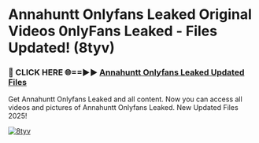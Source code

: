 # Annahuntt Onlyfans Leaked Original Videos 0nlyFans Leaked - Files Updated! (8tyv)

<h3>🔴 CLICK HERE 🌐==►► <a href="https://tinyurl.com/2jnfzry5" rel="nofollow">Annahuntt Onlyfans Leaked Updated Files</a></h3>

Get Annahuntt Onlyfans Leaked and all content. Now you can access all videos and pictures of Annahuntt Onlyfans Leaked. New Updated Files 2025!

[![8tyv](https://i.imgur.com/GyGTBgg.gif)](https://tinyurl.com/2jnfzry5)
